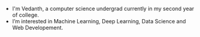 
- I'm Vedanth, a computer science undergrad currently in my second year of college.
- I’m interested in Machine Learning, Deep Learning, Data Science and  Web Developement. 
   
  


<!---
vedanthnyk25/vedanthnyk25 is a ✨ special ✨ repository because its `README.md` (this file) appears on your GitHub profile.
You can click the Preview link to take a look at your changes.
--->
